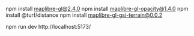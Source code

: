 npm install maplibre-gl@2.4.0
npm install maplibre-gl-opacity@1.4.0
npm install @turf/distance
npm install maplibre-gl-gsi-terrain@0.0.2

npm run dev
http://localhost:5173/